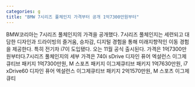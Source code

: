 ```yaml
---
categories: g
title: "BMW 7시리즈 풀체인지 가격부터 공개 1억7300만원부터"
---
```

BMW코리아는 7시리즈 풀체인지의 가격을 공개했다. 7시리즈 풀체인지는 세련되고 대담한 디자인과 드라이빙의 즐거움, 승차감, 디지털 경험을 통해 미래지향적인 이동 경험을 제공한다. 특히 전기차 i7이 도입됐다. 오는 11월 공식 출시된다. 가격은 1억7300만원부터다.7시리즈 풀체인지의 세부 가격은 740i sDrive 디자인 퓨어 엑설런스 이그제큐티브 패키지 1억7300만원, M 스포츠 패키지 이그제큐티브 패키지 1억7630만원, i7 xDrive60 디자인 퓨어 엑설런스 이그제큐티브 패키지 2억1570만원, M 스포츠 이그제큐티